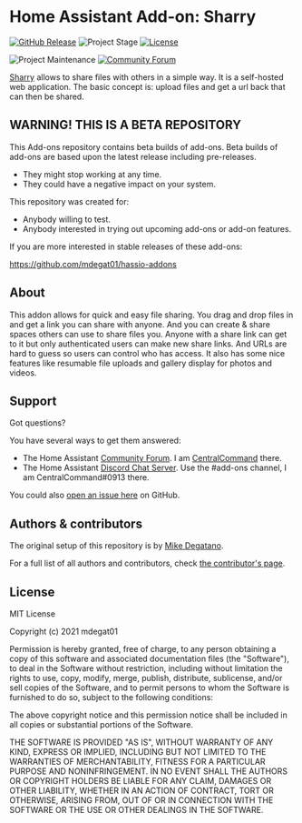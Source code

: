 # Home Assistant Add-on: Sharry

[![GitHub Release][releases-shield]][releases]
![Project Stage][project-stage-shield]
[![License][license-shield]][license]

![Project Maintenance][maintenance-shield]
[![Community Forum][forum-shield]][forum]

[Sharry][sharry] allows to share files with others in a simple way. It is a self-hosted
web application. The basic concept is: upload files and get a url back that can
then be shared.

## WARNING! THIS IS A BETA REPOSITORY

This Add-ons repository contains beta builds of add-ons. Beta
builds of add-ons are based upon the latest release including pre-releases.

- They might stop working at any time.
- They could have a negative impact on your system.

This repository was created for:

- Anybody willing to test.
- Anybody interested in trying out upcoming add-ons or add-on features.

If you are more interested in stable releases of these add-ons:

<https://github.com/mdegat01/hassio-addons>

## About

This addon allows for quick and easy file sharing. You drag and drop files in
and get a link you can share with anyone. And you can create & share spaces others
can use to share files you. Anyone with a share link can get to it but only authenticated
users can make new share links. And URLs are hard to guess so users can control
who has access. It also has some nice features like resumable file uploads and
gallery display for photos and videos.

## Support

Got questions?

You have several ways to get them answered:

- The Home Assistant [Community Forum][forum]. I am
  [CentralCommand][forum-centralcommand] there.
- The Home Assistant [Discord Chat Server][discord-ha]. Use the #add-ons channel,
  I am CentralCommand#0913 there.

You could also [open an issue here][issue] on GitHub.

## Authors & contributors

The original setup of this repository is by [Mike Degatano][mdegat01].

For a full list of all authors and contributors,
check [the contributor's page][contributors].

## License

MIT License

Copyright (c) 2021 mdegat01

Permission is hereby granted, free of charge, to any person obtaining a copy
of this software and associated documentation files (the "Software"), to deal
in the Software without restriction, including without limitation the rights
to use, copy, modify, merge, publish, distribute, sublicense, and/or sell
copies of the Software, and to permit persons to whom the Software is
furnished to do so, subject to the following conditions:

The above copyright notice and this permission notice shall be included in all
copies or substantial portions of the Software.

THE SOFTWARE IS PROVIDED "AS IS", WITHOUT WARRANTY OF ANY KIND, EXPRESS OR
IMPLIED, INCLUDING BUT NOT LIMITED TO THE WARRANTIES OF MERCHANTABILITY,
FITNESS FOR A PARTICULAR PURPOSE AND NONINFRINGEMENT. IN NO EVENT SHALL THE
AUTHORS OR COPYRIGHT HOLDERS BE LIABLE FOR ANY CLAIM, DAMAGES OR OTHER
LIABILITY, WHETHER IN AN ACTION OF CONTRACT, TORT OR OTHERWISE, ARISING FROM,
OUT OF OR IN CONNECTION WITH THE SOFTWARE OR THE USE OR OTHER DEALINGS IN THE
SOFTWARE.

[project-stage-shield]: https://img.shields.io/badge/project%20stage-beta-orange.svg
[contributors]: https://github.com/mdegat01/addon-promtail/graphs/contributors
[discord-ha]: https://discord.gg/c5DvZ4e
[forum-centralcommand]: https://community.home-assistant.io/u/CentralCommand/?u=CentralCommand
[forum-shield]: https://img.shields.io/badge/community-forum-brightgreen.svg
[forum]: https://community.home-assistant.io/t/home-assistant-add-on-sharry/300860?u=CentralCommand
[mdegat01]: https://github.com/mdegat01
[issue]: https://github.com/mdegat01/addon-sharry/issues
[license]: https://github.com/mdegat01/addon-sharry/blob/main/LICENSE
[license-shield]: https://img.shields.io/github/license/mdegat01/addon-sharry.svg
[maintenance-shield]: https://img.shields.io/maintenance/yes/2021.svg
[project-stage-shield]: https://img.shields.io/badge/project%20stage-experimental-yellow.svg
[releases-shield]: https://img.shields.io/github/release/mdegat01/addon-sharry.svg
[releases]: https://github.com/mdegat01/addon-sharry/releases
[sharry]: https://eikek.github.io/sharry/